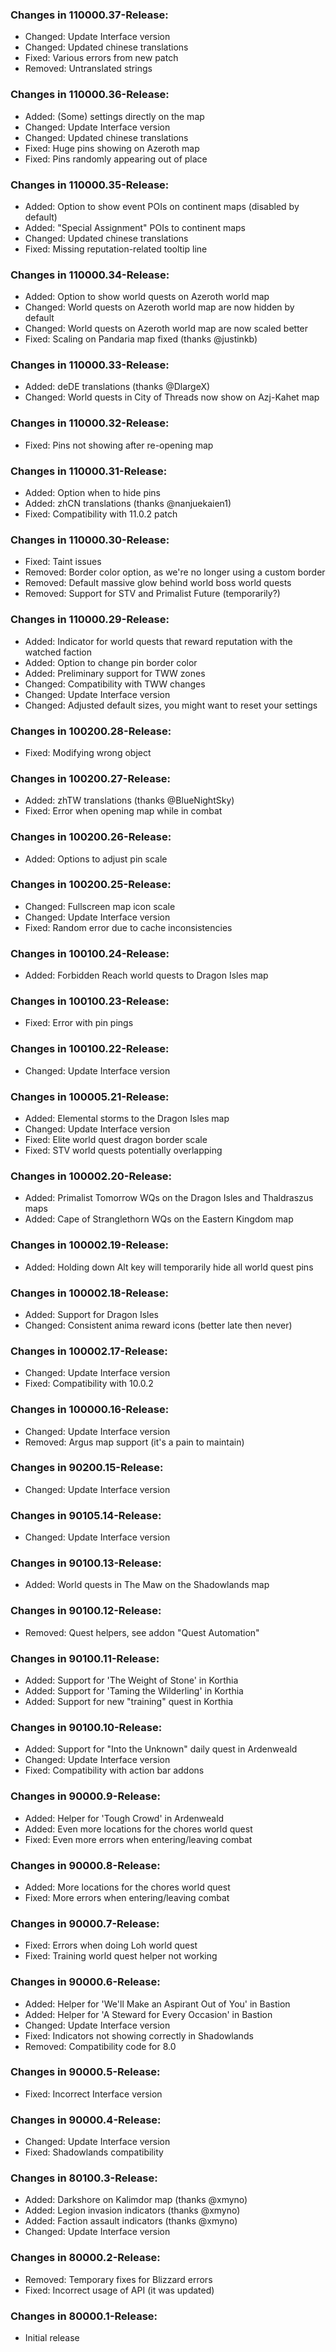 ### Changes in 110000.37-Release:

- Changed: Update Interface version
- Changed: Updated chinese translations
- Fixed: Various errors from new patch
- Removed: Untranslated strings

### Changes in 110000.36-Release:

- Added: (Some) settings directly on the map
- Changed: Update Interface version
- Changed: Updated chinese translations
- Fixed: Huge pins showing on Azeroth map
- Fixed: Pins randomly appearing out of place

### Changes in 110000.35-Release:

- Added: Option to show event POIs on continent maps (disabled by default)
- Added: "Special Assignment" POIs to continent maps
- Changed: Updated chinese translations
- Fixed: Missing reputation-related tooltip line

### Changes in 110000.34-Release:

- Added: Option to show world quests on Azeroth world map
- Changed: World quests on Azeroth world map are now hidden by default
- Changed: World quests on Azeroth world map are now scaled better
- Fixed: Scaling on Pandaria map fixed (thanks @justinkb)

### Changes in 110000.33-Release:

- Added: deDE translations (thanks @DlargeX)
- Changed: World quests in City of Threads now show on Azj-Kahet map

### Changes in 110000.32-Release:

- Fixed: Pins not showing after re-opening map

### Changes in 110000.31-Release:

- Added: Option when to hide pins
- Added: zhCN translations (thanks @nanjuekaien1)
- Fixed: Compatibility with 11.0.2 patch

### Changes in 110000.30-Release:

- Fixed: Taint issues
- Removed: Border color option, as we're no longer using a custom border
- Removed: Default massive glow behind world boss world quests
- Removed: Support for STV and Primalist Future (temporarily?)

### Changes in 110000.29-Release:

- Added: Indicator for world quests that reward reputation with the watched faction
- Added: Option to change pin border color
- Added: Preliminary support for TWW zones
- Changed: Compatibility with TWW changes
- Changed: Update Interface version
- Changed: Adjusted default sizes, you might want to reset your settings

### Changes in 100200.28-Release:

- Fixed: Modifying wrong object

### Changes in 100200.27-Release:

- Added: zhTW translations (thanks @BlueNightSky)
- Fixed: Error when opening map while in combat

### Changes in 100200.26-Release:

- Added: Options to adjust pin scale

### Changes in 100200.25-Release:

- Changed: Fullscreen map icon scale
- Changed: Update Interface version
- Fixed: Random error due to cache inconsistencies

### Changes in 100100.24-Release:

- Added: Forbidden Reach world quests to Dragon Isles map

### Changes in 100100.23-Release:

- Fixed: Error with pin pings

### Changes in 100100.22-Release:

- Changed: Update Interface version

### Changes in 100005.21-Release:

- Added: Elemental storms to the Dragon Isles map
- Changed: Update Interface version
- Fixed: Elite world quest dragon border scale
- Fixed: STV world quests potentially overlapping

### Changes in 100002.20-Release:

- Added: Primalist Tomorrow WQs on the Dragon Isles and Thaldraszus maps
- Added: Cape of Stranglethorn WQs on the Eastern Kingdom map

### Changes in 100002.19-Release:

- Added: Holding down Alt key will temporarily hide all world quest pins

### Changes in 100002.18-Release:

- Added: Support for Dragon Isles
- Changed: Consistent anima reward icons (better late then never)

### Changes in 100002.17-Release:

- Changed: Update Interface version
- Fixed: Compatibility with 10.0.2

### Changes in 100000.16-Release:

- Changed: Update Interface version
- Removed: Argus map support (it's a pain to maintain)

### Changes in 90200.15-Release:

- Changed: Update Interface version

### Changes in 90105.14-Release:

- Changed: Update Interface version

### Changes in 90100.13-Release:

- Added: World quests in The Maw on the Shadowlands map

### Changes in 90100.12-Release:

- Removed: Quest helpers, see addon "Quest Automation"

### Changes in 90100.11-Release:

- Added: Support for 'The Weight of Stone' in Korthia
- Added: Support for 'Taming the Wilderling' in Korthia
- Added: Support for new "training" quest in Korthia

### Changes in 90100.10-Release:

- Added: Support for "Into the Unknown" daily quest in Ardenweald
- Changed: Update Interface version
- Fixed: Compatibility with action bar addons

### Changes in 90000.9-Release:

- Added: Helper for 'Tough Crowd' in Ardenweald
- Added: Even more locations for the chores world quest
- Fixed: Even more errors when entering/leaving combat

### Changes in 90000.8-Release:

- Added: More locations for the chores world quest
- Fixed: More errors when entering/leaving combat

### Changes in 90000.7-Release:

- Fixed: Errors when doing Loh world quest
- Fixed: Training world quest helper not working

### Changes in 90000.6-Release:

- Added: Helper for 'We'll Make an Aspirant Out of You' in Bastion
- Added: Helper for 'A Steward for Every Occasion' in Bastion
- Changed: Update Interface version
- Fixed: Indicators not showing correctly in Shadowlands
- Removed: Compatibility code for 8.0

### Changes in 90000.5-Release:

- Fixed: Incorrect Interface version

### Changes in 90000.4-Release:

- Changed: Update Interface version
- Fixed: Shadowlands compatibility

### Changes in 80100.3-Release:

- Added: Darkshore on Kalimdor map (thanks @xmyno)
- Added: Legion invasion indicators (thanks @xmyno)
- Added: Faction assault indicators (thanks @xmyno)
- Changed: Update Interface version

### Changes in 80000.2-Release:

- Removed: Temporary fixes for Blizzard errors
- Fixed: Incorrect usage of API (it was updated)

### Changes in 80000.1-Release:

- Initial release
